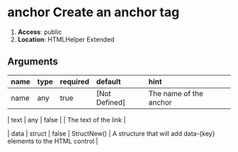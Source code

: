 
# anchor Create an anchor tag 

1. **Access**: public
2. **Location**: HTMLHelper Extended 

## Arguments

| name 	| type 	| required 	| default 	| hint 	|
|:--- 	|:--- 	|:--- 		|:--- 		|:--- 	|
| name | any | true | [Not Defined] | The name of the anchor |


| text | any | false |  | The text of the link |


| data | struct | false | StructNew() | A structure that will add data-{key} elements to the HTML control |


